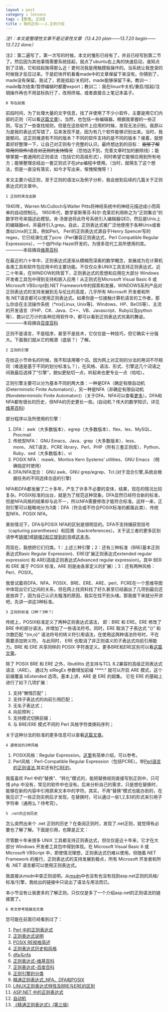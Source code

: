 ```yaml
---
layout : post
category : lessons
tags : [整理, 正则]
title : 我的正则———1.正则介绍
---
```


*注1：本文是整理性文章不是记录性文章（13.4.20 plan——13.7.20 begin——13.7.22 done）*

注2：第二遍写了，第一次写的时候，本文的雏形已经有了，并且已经写到第二节了。然后因为其他事情需要系统挂起，就点了ubuntu右上角的快速启动，谁知点到了注销，它和挂起挨得那么近！更何况我是用触摸板操作的。当系统让我登录的时候我才反应过来。于是赶快开机看看made中的文章保留下来没有。你猜到了，made没有保留。我试了，若是挂起/关机时，made能够保留下来。教训一：made每次结束/暂停编辑时都要export；教训二：我在linux中关机/重启/挂起/注销操作再也不用鼠标执行了，改用终端，或者直接合上笔记本盖子。

    0 写在前面

前段时间，为了处理大量的文字信息，找了并使用了不少小软件，主要是用它们内部的正则（可以看[这篇文章](http://bkzxp.github.io/lessons/2013/05/03/Regex-Tools/)）。当然，也包括一些编辑器。根据我掌握的一些正则，写出了一些查找规则，但是在这些软件上应用的时候，发现无法识别。我原以为是我的表达式写错了，后来发现不是，因为有几个软件能够识别出来。当时，我就郁闷，这正则难道有不同的版本？不同的软件支持的是不同的版本？接着，就想着好好整理一下，让自己对正则有个完整的认识。最终想达到的目标： ~~能够了解常用的软件/语言对正则的支持情况~~ （恐怕达不到，完善文章时加的删除线）；能够掌握一套通用的正则语法（包括它的高级形式），同时希望它能够应用到所有地方；能够整理总结出一套正则式子在php编程中使用。（当时，就萌生了这个想法，但是一直没有落实，如今才写出来，惭愧惭愧呀！）

本文主要介绍正则，至于正则的语法以及例子分析，我会放到后续的几篇关于正则表达式的文章中。

    1 正则的来龙去脉

1940年，Warren McCulloch与Walter Pitts将神经系统中的神经元描述成小而简单的自动控制元。 1950年代，数学家斯蒂芬·科尔·克莱尼利用称之为“正则集合”的数学符号来描述此模型。肯·汤普逊将此符号系统引入编辑器QED，然后是Unix上的编辑器ed，并最终引入grep。自此，正则表达式被广泛地使用于各种Unix或者类似Unix的工具，例如Perl。
Perl的正则表达式源自于Henry Spencer写的regex，它已经演化成了pcre（Perl兼容正则表达式，Perl Compatible Regular Expressions），一个由Philip Hazel开发的，为很多现代工具所使用的库。————本段摘自[维基百科](http://zh.wikipedia.org/wiki/%E6%AD%A3%E5%88%99%E8%A1%A8%E8%BE%BE%E5%BC%8F#.E5.9F.BA.E6.9C.AC.E8.AF.AD.E6.B3.95)

在最近的六十年中，正则表达式逐渐从模糊而深奥的数学概念，发展成为在计算机各类工具和软件包应用中的主要功能。不仅仅众多UNIX工具支持正则表达式，近二十年来，在WINDOW的阵营下，正则表达式的思想和应用在大部分 Windows 开发者工具包中得到支持和嵌入应用！从正则式在Microsoft Visual Basic 6 或 Microsoft VBScript到.NET Framework中的探索和发展，WINDOWS系列产品对正则表达式的支持发展到无与伦比的高度，几乎所有 Microsoft 开发者和所有.NET语言都可以使用正则表达式。如果你是一位接触计算机语言的工作者，那么你会在主流操作系统（*nix[Linux, Unix等]、Windows、HP、BeOS等）、主流的开发语言（PHP、C#、Java、C++、VB、Javascript、Ruby以及python等）、数以亿万计的各种应用软件中，都可以看到正则表达式优美的舞姿。————本段摘自[百度百科](http://baike.baidu.com/view/94238.htm)

正则不是语言，不是程序，甚至不是技术，它仅仅是一种技巧，但它确实十分强大。下面我们就从它的根源（底层？）了解。

    2 正则的引擎

在给这小节命名的时候，我不知该用哪个词。因为网上对正则的分法的用词不尽相同（难道是基于不同的划分标准么？），在风格、语法、形式、引擎这几个词语之间我最后选择了“引擎”，貌似更贴切一点，听起来也更专业一点（哈哈）。

正则引擎主要可以分为基本不同的两大类：一种是DFA（确定有限自动机(Deterministic Finite Automaton)），另一种是NFA（非确定有限自动机(Nondeterministic Finite Automaton)）（关于DFA、NFA可以查看[更多](http://wenku.baidu.com/view/e2b50adbad51f01dc281f1d3.html)）。DFA和NFA都有很长的历史，但NFA的历史更长一些。(自动机？伟大的数学知识，详见[维基百科](http://zh.wikipedia.org/zh-cn/%E8%87%AA%E5%8A%A8%E6%9C%BA))

部分程序以及所使用的引擎：

 1. DFA：
awk（大多数版本）、egrep（大多数版本）、flex、lex、MySQL、Procmail
 2. 传统型NFA：
GNU Emacs、Java、grep（大多数版本）、less、more、.NET语言、PCRE library、Perl、PHP（所有三套正则库）、Python、Ruby、sed（大多数版本）、vi
 3. POSIX NFA：
mawk、Mortice Kern Systems’ utilities、GNU Emacs （明确指定时使用）
 4. DFA/NFA混合：
GNU awk、GNU grep/egrep、Tcl.(对于混合引擎,系统会根据任务的不同选择合适的引擎)

NFA和DFA都发展了二十多年，产生了许多不必要的变体，结果，现在的情况比较复杂。POSIX标准的出台，就是为了规范这种现象。DFA显然已经符合新的标准，但是NFA风格的结果却与此不一，所以NFA需要修改才能符合标准。这样一来，正则引擎可以粗略地分为3类：DFA（符合或不符合POSIX标准的都属此类）、传统型NFA、POSIX NFA。

某些情况下，DFA与POSIX NFA的区别是很明显的。DFA不支持捕获型括号（capturing parentheses）和回溯（backreferences）。关于这三者的更多区别请参考[链接1](http://book.51cto.com/art/200801/63851.htm)或[链接2和它提到的书](http://hi.baidu.com/sunsee/item/66be2aab296e819e14107320)或[这本书](http://vdisk.weibo.com/s/L7h27)。

而现在，我想把它们归类。1：上述三种引擎；2：还有三种标准（BRE(基本正则表达式Basic Regular Expression)、ERE(扩展正则表达式extended regular expression) 和 ARE(高级正则表达式Advanced regular expression)。其中 BER 和 ERE 属于 POSIX 标准，ARE 则是由各家定义的扩展）；3：还有两种风格：Perl、POSIX。

我曾试着将DFA、NFA、POSIX、BRE、ERE、ARE、perl、PCRE在一个思维导图中体现出它们之间的关系，但在网上找资料找了好久甚至已经画出了几项到最后还是放弃了，因为自己认识太粗浅的原因，我实在找不到头绪。那我接下来就分开讲吧，先讲一讲这3种标准。

    3 正则的标准（2种？3种？）

传统上，POSIX标准定义了两种正则表达式语法， 即：BRE 和 ERE。ERE 修改了 BRE 中的部分语法，并增加了一些语法符号。同时，ERE 取消了子表达式 "()" 和 次数匹配 "{m,n}" 语法符号的转义符引用语法，在使用这两种语法符号时，不在需要添加转义符。 与此同时， ERE 也取消了非正则语义的子表达式向前引用能力。BRE 和 ERE 共享同样的 POSIX 字符类定义。更多BRE和ERE区别可以看[这篇文章](http://hi.baidu.com/jayvynsong/item/58a0a936395359cc382ffa7b)。

除了 POSIX BRE 和 ERE 之外，libutilitis 还支持与TCL 8.2兼容的高级正则表达式语法（ARE）。 通过为 stRegEx 参数增加前缀 "***:" 就可以开启 ARE 模式，这个前缀覆盖 bExtended 选项。基本上讲，ARE 是 ERE 的超集。 它在 ERE 的基础上进行了如下几项扩展：

  1. 支持"懒惰匹配"；
  2. 支持子表达式的向前引用匹配；
  3. 无名子表达式；
  4. 向前预判；
  5. 支持模式切换前缀；
  6. 与 BRE/ERE 模式不同的 Perl 风格字符类换码序列；

关于这种分法的标准的更多信息可以查看[这篇文章](http://baiy.cn/utils/_regex_doc/)。

    4 通常说的2种风格

 1. POSIX风格：Regular Expression。[这里](http://book.51cto.com/art/200903/113275.htm)有简单介绍，可以参考。
 2. Perl风格：Perl-Compatible Regular Expression（包括PCRE）。举[Perl语言的正则语法](http://www.aka.org.cn/Lectures/002/Lecture-2.1.2/perl-reg.html),其实还有[PCRE的](http://zh.wikipedia.org/wiki/%E6%AD%A3%E5%88%99%E8%A1%A8%E8%BE%BE%E5%BC%8F#.E5.9F.BA.E6.9C.AC.E8.AF.AD.E6.B3.95)。

我蛮喜欢 Perl 中的“替换”、“转化”模式的，能把替换规则直接写到正则中，只可惜 php 中没有，常见的软件中也没有。后来分析自己的需求，只是想在替换时，能够在新的内容中引用原来文本中的字符。其实，不用“替换”模式也能办到的，在我见识了一些正则实例后才发现，在替换时，可以通过一些$1,$2,$3的形式来引用子字符串（通用么？待考究）。

    5 .net的正则历史

怎么突然出来个 .net 正则的历史？在查阅正则时，发现了.net正则，就觉得有必要也了解了解。下面是引用，也算是正文：

尽管数十年来很多 UNIX 工具都支持正则表达式，但仅仅是近十年来，它才在大部分 Windows 开发者工具包中得到体现。在 Microsoft Visual Basic 6 或 Microsoft VBScript 中，即使情况理想，正则表达式仍难以使用。但随着.NET Framework 的推行，正则表达式的支持发展到极点，所有 Microsoft 开发者和所有 .NET 语言都可以使用正则表达式。

我直接从msdn中查正则说明，从[msdn](http://msdn.microsoft.com/zh-cn/library/ms972966.aspx)中也没有也没有找到asp.net正则的风格/标准/引擎，我给出的链接中只说出了语法与用法而已。

本小节没有让我更多的了解正则，只仅仅是多了一个介绍asp.net的正则语法的链接罢了。

    6 本文参考链接及文章

您可能在前面已经看到过了：

 1. [Perl 中的正则表达式](http://www.aka.org.cn/Lectures/002/Lecture-2.1.2/perl-reg.html)
 2. [正则表达式说明](http://baiy.cn/utils/_regex_doc/)
 3. [POSIX RE规格简述](http://book.51cto.com/art/200903/113275.htm)
 4. [正则表达式历史和风格](http://book.51cto.com/art/200903/113272.htm)
 5. [dfa与nfa](http://wenku.baidu.com/view/e2b50adbad51f01dc281f1d3.html)
 6. [正则表达式-维基百科](http://zh.wikipedia.org/wiki/%E6%AD%A3%E5%88%99%E8%A1%A8%E8%BE%BE%E5%BC%8F#.E5.9F.BA.E6.9C.AC.E8.AF.AD.E6.B3.95)
 7. [正则表达式-百度百科](http://baike.baidu.com/view/94238.htm)
 8. [正则引擎的分类](http://book.51cto.com/art/200801/63850.htm)
 9. [精通正则表达式_NFA、DFA和POSIX](http://hi.baidu.com/sunsee/item/66be2aab296e819e14107320)
 10. [LINUX正则表达式特性及BRE与ERE的区别](http://hi.baidu.com/jayvynsong/item/58a0a936395359cc382ffa7b)
 11. [ASP.NET 中的正则表达式](http://msdn.microsoft.com/zh-cn/library/ms972966.aspx)
 12. [自动机](http://zh.wikipedia.org/zh-cn/%E8%87%AA%E5%8A%A8%E6%9C%BA)
 13. [《精通正则表达式》(第三版)](http://vdisk.weibo.com/s/L7h27)
